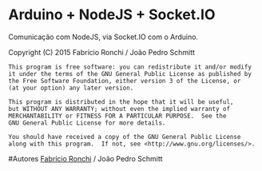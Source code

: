 # Arduino + NodeJS + Socket.IO

Comunicação com NodeJS, via Socket.IO com o Arduino.

Copyright (C) 2015  Fabrício Ronchi / João Pedro Schmitt

    This program is free software: you can redistribute it and/or modify
    it under the terms of the GNU General Public License as published by
    the Free Software Foundation, either version 3 of the License, or
    (at your option) any later version.

    This program is distributed in the hope that it will be useful,
    but WITHOUT ANY WARRANTY; without even the implied warranty of
    MERCHANTABILITY or FITNESS FOR A PARTICULAR PURPOSE.  See the
    GNU General Public License for more details.

    You should have received a copy of the GNU General Public License
    along with this program.  If not, see <http://www.gnu.org/licenses/>.

#Autores
<a href="http://fabricioronchi.com">Fabrício Ronchi</a> / João Pedro Schmitt


